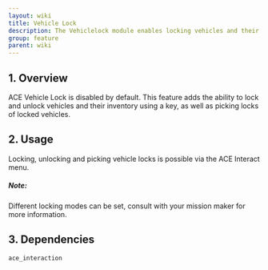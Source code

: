 ```yaml
---
layout: wiki
title: Vehicle Lock
description: The Vehiclelock module enables locking vehicles and their inventory
group: feature
parent: wiki
---
```


## 1. Overview

ACE Vehicle Lock is disabled by default. This feature adds the ability to lock and unlock vehicles and their inventory using a key, as well as picking locks of locked vehicles.


## 2. Usage

Locking, unlocking and picking vehicle locks is possible via the ACE Interact menu.

<div class="panel callout">
    <h5>Note:</h5>
    <p>Different locking modes can be set, consult with your mission maker for more information.</p>
</div>


## 3. Dependencies

`ace_interaction`
